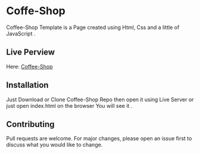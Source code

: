 # Coffe-Shop
Coffee-Shop Template is a Page created using Html, Css and a little of JavaScript .

## Live Perview
Here: [Coffee-Shop](https://asmaafayed02.github.io/Coffe-Shop/)

## Installation
Just Download or Clone Coffee-Shop Repo 
then open it using Live Server or just open index.html on the browser You will see it .

## Contributing
Pull requests are welcome. For major changes, please open an issue first to discuss what you would like to change.
